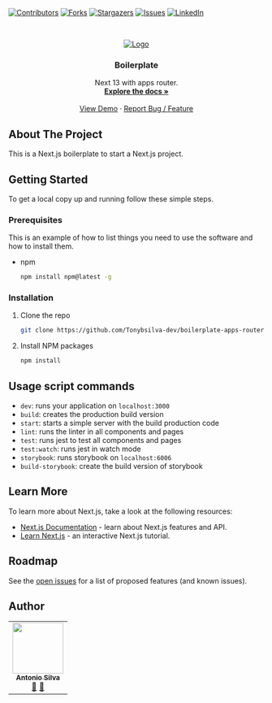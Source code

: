 
<!-- PROJECT SHIELDS -->
<!--
*** I'm using markdown "reference style" links for readability.
*** Reference links are enclosed in brackets [ ] instead of parentheses ( ).
*** See the bottom of this document for the declaration of the reference variables
*** for contributors-url, forks-url, etc. This is an optional, concise syntax you may use.
*** https://www.markdownguide.org/basic-syntax/#reference-style-links
-->
[![Contributors][contributors-shield]][contributors-url]
[![Forks][forks-shield]][forks-url]
[![Stargazers][stars-shield]][stars-url]
[![Issues][issues-shield]][issues-url]
[![LinkedIn][linkedin-shield]][linkedin-url]

<!-- PROJECT LOGO -->
<br />
<p align="center">
  <a href="https://github.com/Tonybsilva-dev/boilerplate-apps-router">
    <img src="https://i.imgur.com/gRQHNZc.png" alt="Logo">
  </a>

  <h3 align="center">Boilerplate</h3>

  <p align="center">
    Next 13 with apps router.
    <br />
    <a href="https://tonybsilvadev.gitbook.io/the-coffee-class/"><strong>Explore the docs »</strong></a>
    <br />
    <br />
    <a href="https://app.the-coffee-class.com.br/">View Demo</a>
    ·
    <a href="https://github.com/Tonybsilva-dev/boilerplate-apps-router/issues">Report Bug / Feature</a>
  </p>
</p>

<!-- ABOUT THE PROJECT -->
## About The Project

This is a Next.js boilerplate to start a Next.js project.

<!-- GETTING STARTED -->
## Getting Started

To get a local copy up and running follow these simple steps.

### Prerequisites

This is an example of how to list things you need to use the software and how to install them.

* npm

  ```sh
  npm install npm@latest -g
  ```

### Installation

1. Clone the repo

   ```sh
   git clone https://github.com/Tonybsilva-dev/boilerplate-apps-router.git
   ```

2. Install NPM packages

   ```sh
   npm install
   ```

<!-- USAGE EXAMPLES -->
## Usage script commands

* `dev`: runs your application on `localhost:3000`
* `build`: creates the production build version
* `start`: starts a simple server with the build production code
* `lint`: runs the linter in all components and pages
* `test`: runs jest to test all components and pages
* `test:watch`: runs jest in watch mode
* `storybook`: runs storybook on `localhost:6006`
* `build-storybook`: create the build version of storybook

## Learn More

To learn more about Next.js, take a look at the following resources:

* [Next.js Documentation](https://nextjs.org/docs) - learn about Next.js features and API.
* [Learn Next.js](https://nextjs.org/learn) - an interactive Next.js tutorial.

<!-- ROADMAP -->
## Roadmap

See the [open issues](https://github.com/Tonybsilva-dev/boilerplate-apps-router/issues) for a list of proposed features (and known issues).

<!-- CONTACT -->
## Author

 <table>
  <tr>
    <td align="center"><a href="https://github.com/Tonybsilva-dev"><img src="https://avatars.githubusercontent.com/u/54373473?v=4" width="100px;" alt=""/><br /><sub><b>Antonio Silva</b></sub></a><br /><a href="https://github.com/Tonybsilva-dev/boilerplate-apps-router/commits?author=Tonybsilva-dev" title="Documentation">📖</a> <a href="https://github.com/Tonybsilva-dev/boilerplate-apps-router/pulls?q=is%3Apr+reviewed-by%3ATonybsilva-dev" title="Reviewed Pull Requests">👀</a></td>
 </tr>
</table>

<!-- MARKDOWN LINKS & IMAGES -->
<!-- https://www.markdownguide.org/basic-syntax/#reference-style-links -->
[contributors-shield]: https://img.shields.io/github/contributors/Tonybsilva-dev/boilerplate-apps-router.svg?style=for-the-badge
[contributors-url]: https://github.com/Tonybsilva-dev/boilerplate-apps-router/graphs/contributors
[forks-shield]: https://img.shields.io/github/forks/Tonybsilva-dev/boilerplate-apps-router.svg?style=for-the-badge
[forks-url]: https://github.com/Tonybsilva-dev/boilerplate-apps-router/network/members
[stars-shield]: https://img.shields.io/github/stars/Tonybsilva-dev/boilerplate-apps-router.svg?style=for-the-badge
[stars-url]: https://github.com/Tonybsilva-dev/boilerplate-apps-router/stargazers
[issues-shield]: https://img.shields.io/github/issues/Tonybsilva-dev/boilerplate-apps-router.svg?style=for-the-badge
[issues-url]: https://github.com/Tonybsilva-dev/boilerplate-apps-router/issues
[linkedin-shield]: https://img.shields.io/badge/-LinkedIn-black.svg?style=for-the-badge&logo=linkedin&colorB=555
[linkedin-url]: https://linkedin.com/in/tony-silva/
